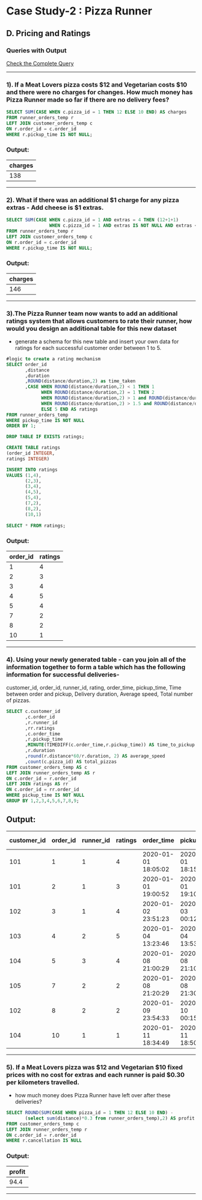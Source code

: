 # Case Study-2 : Pizza Runner

## D. Pricing and Ratings

### Queries with Output

[Check the Complete Query](https://github.com/Mahima012/8-Week-SQL-Challenge/blob/main/Case%20Study%20%232%20%3A%20Pizza%20Runner/Pizza%20Runner.sql)

***
### 1). If a Meat Lovers pizza costs $12 and Vegetarian costs $10 and there were no charges for changes. How much money has Pizza Runner made so far if there are no delivery fees?

````sql
SELECT SUM(CASE WHEN c.pizza_id = 1 THEN 12 ELSE 10 END) AS charges
FROM runner_orders_temp r
LEFT JOIN customer_orders_temp c
ON r.order_id = c.order_id
WHERE r.pickup_time IS NOT NULL;
````

### Output:
| charges |
|---------|
| 138     |

***
### 2). What if there was an additional $1 charge for any pizza extras - Add cheese is $1 extras.

````sql
SELECT SUM(CASE WHEN c.pizza_id = 1 AND extras = 4 THEN (12+1+1)
                WHEN c.pizza_id = 1 AND extras IS NOT NULL AND extras <> 4 THEN (12+1) ELSE 12 END) AS charges
FROM runner_orders_temp r
LEFT JOIN customer_orders_temp c
ON r.order_id = c.order_id
WHERE r.pickup_time IS NOT NULL;
````

### Output:
| charges |
|---------|
| 146     |

***
### 3).The Pizza Runner team now wants to add an additional ratings system that allows customers to rate their runner, how would you design an additional table for this new dataset 
- generate a schema for this new table and insert your own data for ratings for each successful customer order between 1 to 5.

````sql
#logic to create a rating mechanism
SELECT order_id
	   ,distance
       ,duration
       ,ROUND(distance/duration,2) as time_taken
       ,CASE WHEN ROUND(distance/duration,2) < 1 THEN 1
             WHEN ROUND(distance/duration,2) = 1 THEN 2
             WHEN ROUND(distance/duration,2) > 1 and ROUND(distance/duration,2) <1.5 THEN 3
             WHEN ROUND(distance/duration,2) > 1.5 and ROUND(distance/duration,2) <2 THEN 4
             ELSE 5 END AS ratings
FROM runner_orders_temp
WHERE pickup_time IS NOT NULL
ORDER BY 1; 

DROP TABLE IF EXISTS ratings;

CREATE TABLE ratings
(order_id INTEGER,
ratings INTEGER)

INSERT INTO ratings
VALUES (1,4),
       (2,3),
       (3,4),
       (4,5),
       (5,4),
       (7,2),
       (8,2),
       (10,1)
       
SELECT * FROM ratings;
````

### Output:
| order_id | ratings |
|----------|---------|
|    1     |    4    |
|    2     |    3    |
|    3     |    4    |
|    4     |    5    |
|    5     |    4    |
|    7     |    2    |
|    8     |    2    |
|   10     |    1    |

***
### 4). Using your newly generated table - can you join all of the information together to form a table which has the following information for successful deliveries-
customer_id, order_id, runner_id, rating, order_time, pickup_time, Time between order and pickup, Delivery duration, Average speed, Total number of pizzas.

````sql
SELECT c.customer_id
       ,c.order_id
       ,r.runner_id
       ,rr.ratings
	   ,c.order_time
	   ,r.pickup_time
       ,MINUTE(TIMEDIFF(c.order_time,r.pickup_time)) AS time_to_pickup
       ,r.duration
       ,round(r.distance*60/r.duration, 2) AS average_speed
       ,count(c.pizza_id) AS total_pizzas
FROM customer_orders_temp AS c
LEFT JOIN runner_orders_temp AS r
ON c.order_id = r.order_id
LEFT JOIN ratings AS rr
ON c.order_id = rr.order_id
WHERE pickup_time IS NOT NULL
GROUP BY 1,2,3,4,5,6,7,8,9;
````

## Output:
| customer_id | order_id | runner_id | ratings |     order_time      |    pickup_time     | time_to_pickup (min) | duration (min) | average_speed | total_pizzas |
|-------------|----------|-----------|---------|----------------------|---------------------|-----------------------|----------------|----------------|---------------|
|     101     |    1     |     1     |    4    | 2020-01-01 18:05:02  | 2020-01-01 18:15:34 |          10           |       32       |     37.5       |       1       |
|     101     |    2     |     1     |    3    | 2020-01-01 19:00:52  | 2020-01-01 19:10:54 |          10           |       27       |     44.44      |       1       |
|     102     |    3     |     1     |    4    | 2020-01-02 23:51:23  | 2020-01-03 00:12:37 |          21           |       20       |     40.2       |       2       |
|     103     |    4     |     2     |    5    | 2020-01-04 13:23:46  | 2020-01-04 13:53:03 |          29           |       40       |     35.1       |       3       |
|     104     |    5     |     3     |    4    | 2020-01-08 21:00:29  | 2020-01-08 21:10:57 |          10           |       15       |     40         |       1       |
|     105     |    7     |     2     |    2    | 2020-01-08 21:20:29  | 2020-01-08 21:30:45 |          10           |       25       |     60         |       1       |
|     102     |    8     |     2     |    2    | 2020-01-09 23:54:33  | 2020-01-10 00:15:02 |          20           |       15       |     93.6       |       1       |
|     104     |   10     |     1     |    1    | 2020-01-11 18:34:49  | 2020-01-11 18:50:20 |          15           |       10       |     60         |       2       |

***
### 5). If a Meat Lovers pizza was $12 and Vegetarian $10 fixed prices with no cost for extras and each runner is paid $0.30 per kilometers travelled. 
- how much money does Pizza Runner have left over after these deliveries?

````sql
SELECT ROUND(SUM(CASE WHEN pizza_id = 1 THEN 12 ELSE 10 END) -
       (select sum(distance)*0.3 from runner_orders_temp),2) AS profit
FROM customer_orders_temp c
LEFT JOIN runner_orders_temp r 
ON c.order_id = r.order_id
WHERE r.cancellation IS NULL
````

### Output:
| profit  |
|---------|
| 94.4    |

***
